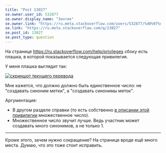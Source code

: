```yaml
---
title: "Post 13027"
se.owner.user_id: 532877
se.owner.display_name: "Зонтик"
se.owner.link: "https://ru.meta.stackoverflow.com/users/532877/%d0%97%d0%be%d0%bd%d1%82%d0%b8%d0%ba"
se.link: "https://ru.meta.stackoverflow.com/q/13027"
se.post_id: 13027
se.post_type: question
---
```

<p>На странице <a href="https://ru.stackoverflow.com/help/privileges">https://ru.stackoverflow.com/help/privileges</a> сбоку есть плашка, в которой показывается следующая привилегия.</p>
<p>У меня плашка выглядит так:</p>
<p><a href="https://i.stack.imgur.com/ka980.png" rel="nofollow noreferrer"><img src="https://i.stack.imgur.com/ka980.png" alt="скриншот текущего перевода" /></a></p>
<p>Мне кажется, что должно должно быть единственное число: не &quot;создавать синоним метки&quot;, а &quot;создавать синонимы меток&quot;.</p>
<p>Аргументация:</p>
<ul>
<li>В другом разделе справки (то есть собственно <a href="https://ru.stackoverflow.com/help/privileges/suggest-tag-synonyms">в описании этой привилегии</a> множественное число).</li>
<li>Множественное число звучит лучше. Ведь участник может создавать много синонимов, а не только 1.</li>
</ul>
<hr />
<p>Кроме этого, зачем нужно сокращение? На странице вроде ещё много места. Думаю, что это тоже стоит исправить.</p>
